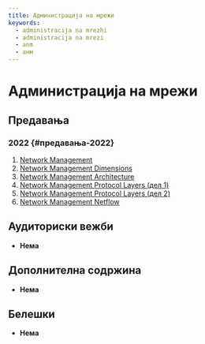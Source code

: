 ```yaml
---
title: Администрација на мрежи
keywords:
  - administracija na mrezhi
  - administracija na mrezi
  - anm
  - анм
---
```


# Администрација на мрежи

## Предавања

### 2022 {#предавања-2022}

1. [Network Management](https://bbb-lb.finki.ukim.mk/playback/presentation/2.3/78c546641481bc84bb7673bc88372aed94418853-1645523254904)
2. [Network Management Dimensions](https://bbb-lb.finki.ukim.mk/playback/presentation/2.3/78c546641481bc84bb7673bc88372aed94418853-1646127116834)
3. [Network Management Architecture](https://bbb-lb.finki.ukim.mk/playback/presentation/2.3/78c546641481bc84bb7673bc88372aed94418853-1646732924942)
4. [Network Management Protocol Layers (дел 1)](https://bbb-lb.finki.ukim.mk/playback/presentation/2.3/78c546641481bc84bb7673bc88372aed94418853-1647942254968)
5. [Network Management Protocol Layers (дел 2)](https://bbb-lb.finki.ukim.mk/playback/presentation/2.3/78c546641481bc84bb7673bc88372aed94418853-1648545471602)
6. [Network Management Netflow](https://bbb-lb.finki.ukim.mk/playback/presentation/2.3/78c546641481bc84bb7673bc88372aed94418853-1650966084952)

## Аудиториски вежби

- **Нема**

## Дополнителна содржина

- **Нема**

## Белешки

- **Нема**
